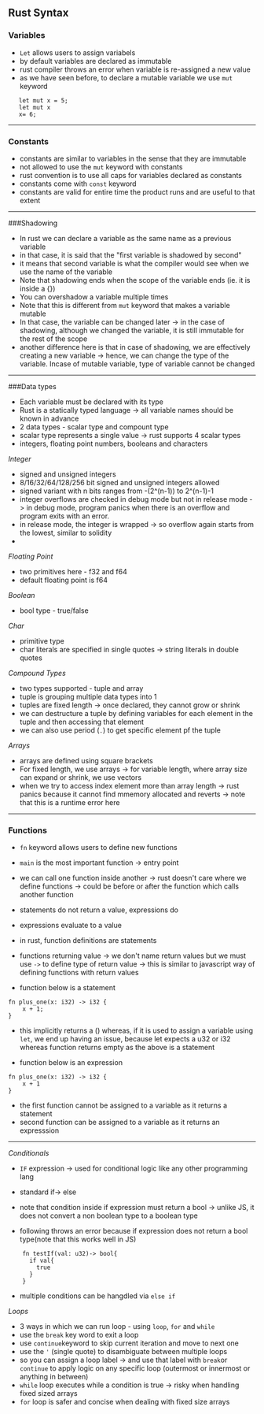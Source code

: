 ## Rust Syntax

### Variables

- `Let` allows users to assign variabels
- by default variables are declared as immutable
- rust compiler throws an error when variable is re-assigned a new value
- as we have seen before, to declare a mutable variable we use `mut` keyword

```
   let mut x = 5;
   let mut x
   x= 6;
``` 

---

### Constants
- constants are similar to variables in the sense that they are immutable
- not allowed to use the `mut` keyword with constants
- rust convention is to use all caps for variables declared as constants
- constants come with `const` keyword
- constants are valid for entire time the product runs and are useful to that extent

---

###Shadowing
- In rust we can declare a variable as the same name as a previous variable
- in that case, it is said that the "first variable is shadowed by second"
- it means that second variable is what the compiler would see when we use the name of the variable
- Note that shadowing ends when the scope of the variable ends (ie. it is inside a {})
- You can overshadow a variable multiple times
- Note that this is different from `mut` keyword that makes a variable mutable
- In that case, the variable can be changed later -> in the case of shadowing,
although we changed the variable, it is still immutable for the rest of the scope
- another difference here is that in case of shadowing, we are effectively creating a new variable -> hence, we can change the type of the variable. Incase of mutable variable, type of variable cannot be changed

---

###Data types
- Each variable must be declared with its type
- Rust is a statically typed language -> all variable names should be known in advance
- 2 data types - scalar type and compount type
- scalar type represents a single value -> rust supports 4 scalar types
- integers, floating point numbers, booleans and characters

_Integer_
- signed and unsigned integers
- 8/16/32/64/128/256 bit signed and unsigned integers allowed
- signed variant with n bits ranges from -(2^(n-1)) to 2^(n-1)-1
- integer overflows are checked in debug mode but not in release mode -> in debug mode, program panics when there is an overflow and program exits with an error. 
- in release mode, the integer is wrapped -> so overflow again starts from the lowest, similar to solidity
- 

_Floating Point_
- two primitives here - f32 and f64
- default floating point is f64

_Boolean_
- bool type - true/false

_Char_
- primitive type
- char literals are specified in single quotes -> string literals in double quotes


_Compound Types_
- two types supported - tuple and array
- tuple is grouping multiple data types into 1
- tuples are fixed length -> once declared, they cannot grow or shrink
- we can destructure a tuple by defining variables for each element in the tuple and then accessing that element
- we can also use period (`.`) to get specific element pf the tuple


_Arrays_

- arrays are defined using square brackets
- For fixed length, we use arrays -> for variable length, where array size can expand or shrink, we use vectors
- when we try to access index element more than array length -> rust panics because it cannot find mmemory allocated and reverts -> note that this is a runtime error here


---

### Functions

- `fn` keyword allows users to define new functions
- `main` is the most important function -> entry point
- we can call one function inside another -> rust doesn't care where we define functions -> could be before or after the function which calls another function
- statements do not return a value, expressions do
- expressions evaluate to a value
- in rust, function definitions are statements
- functions returning value -> we don't name return values but we must use `->` to define type of return value -> this is similar to javascript way of defining functions with return values

- function below is a statement
```
fn plus_one(x: i32) -> i32 {
    x + 1;
}
```
- this implicitly returns a () whereas, if it is used to assign a variable using `let`, we end up having an issue, because let expects a u32 or i32 whereas function returns empty as the above is a statement

  
- function below is an expression

```
fn plus_one(x: i32) -> i32 {
    x + 1
}
```

- the first function cannot be assigned to a variable as it returns a statement
- second function can be assigned to a variable as it returns an expresssion

---

_Conditionals_

- `IF` expression -> used for conditional logic like any other programming lang
- standard if-> else
- note that condition inside if expression must return a bool -> unlike JS, it does not convert a non boolean type to a boolean type

- following throws an error because if expression does not return a bool type(note that this works well in JS)
```
    fn testIf(val: u32)-> bool{
      if val{
        true
      }
    }
```
- multiple conditions can be hangdled via `else if`

_Loops_
- 3 ways in which we can run loop - using `loop`, `for` and `while`
- use the `break` key word to exit a loop
- use `continue`keyword to skip current iteration and move to next one
- use the `'` (single quote) to disambiguate between multiple loops
- so you can assign a loop label -> and use that label with `break`or `continue` to apply logic
on any specific loop (outermost or innermost or anything in between)
- `while` loop executes while a condition is true -> risky when handling fixed sized arrays
- `for` loop is safer and concise when dealing with fixed size arrays

